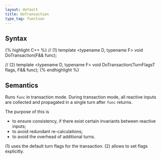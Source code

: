 ```yaml
---
layout: default
title: DoTransaction
type_tag: function
---
```

## Syntax
{% highlight C++ %}
// (1)
template <typename D, typename F>
void DoTransaction(F&& func);

// (2)
template <typename D, typename F>
void DoTransaction(TurnFlagsT flags, F&& func);
{% endhighlight %}

## Semantics
Runs `func` in transaction mode. During transaction mode, all reactive inputs are collected and propagated in a single turn after `func` returns.

The purpose of this is
* to ensure consistency, if there exist certain invariants between reactive inputs;
* to avoid redundant re-calculations;
* to avoid the overhead of additional turns.

(1) uses the default turn flags for the transaction. (2) allows to set flags explicitly.